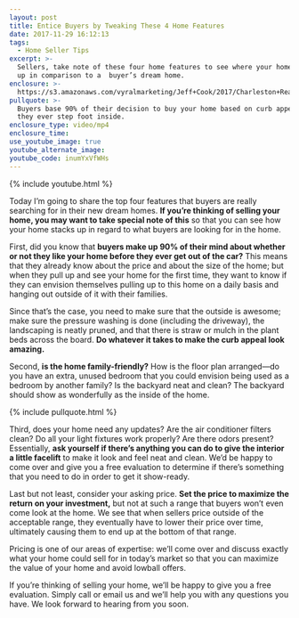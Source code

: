 ```yaml
---
layout: post
title: Entice Buyers by Tweaking These 4 Home Features
date: 2017-11-29 16:12:13
tags:
  - Home Seller Tips
excerpt: >-
  Sellers, take note of these four home features to see where your home stacks
  up in comparison to a  buyer’s dream home.
enclosure: >-
  https://s3.amazonaws.com/vyralmarketing/Jeff+Cook/2017/Charleston+Real+Estate+Agent-+Features+that+Appeal+to+Buyers.mp4
pullquote: >-
  Buyers base 90% of their decision to buy your home based on curb appeal before
  they ever step foot inside.
enclosure_type: video/mp4
enclosure_time:
use_youtube_image: true
youtube_alternate_image:
youtube_code: inumYxVfWHs
---
```



{% include youtube.html %}

Today I’m going to share the top four features that buyers are really searching for in their new dream homes. **If you’re thinking of selling your home, you may want to take special note of this** so that you can see how your home stacks up in regard to what buyers are looking for in the home.

First, did you know that **buyers make up 90% of their mind about whether or not they like your home before they ever get out of the car?** This means that they already know about the price and about the size of the home; but when they pull up and see your home for the first time, they want to know if they can envision themselves pulling up to this home on a daily basis and hanging out outside of it with their families.&nbsp;

Since that’s the case, you need to make sure that the outside is awesome; make sure the pressure washing is done (including the driveway), the landscaping is neatly pruned, and that there is straw or mulch in the plant beds across the board. **Do whatever it takes to make the curb appeal look amazing.**

Second, **is the home family-friendly?** How is the floor plan arranged—do you have an extra, unused bedroom that you could envision being used as a bedroom by another family? Is the backyard neat and clean? The backyard should show as wonderfully as the inside of the home.

{% include pullquote.html %}

Third, does your home need any updates? Are the air conditioner filters clean? Do all your light fixtures work properly? Are there odors present? Essentially, **ask yourself if there’s anything you can do to give the interior a little facelift** to make it look and feel neat and clean. We’d be happy to come over and give you a free evaluation to determine if there’s something that you need to do in order to get it show-ready.

Last but not least, consider your asking price. **Set the price to maximize the return on your investment,** but not at such a range that buyers won’t even come look at the home. We see that when sellers price outside of the acceptable range, they eventually have to lower their price over time, ultimately causing them to end up at the bottom of that range.&nbsp;

Pricing is one of our areas of expertise: we’ll come over and discuss exactly what your home could sell for in today’s market so that you can maximize the value of your home and avoid lowball offers.

If you’re thinking of selling your home, we’ll be happy to give you a free evaluation. Simply call or email us and we’ll help you with any questions you have. We look forward to hearing from you soon.